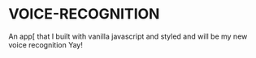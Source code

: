 # VOICE-RECOGNITION
An app[ that I built with vanilla javascript and styled and will be my new voice recognition Yay!
